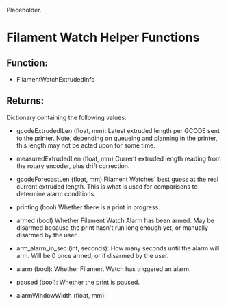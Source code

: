 Placeholder.

# Filament Watch Helper Functions

## Function:
- FilamentWatchExtrudedInfo
## Returns:
Dictionary containing the following values:
- gcodeExtrudedlLen (float, mm):
	Latest extruded length per GCODE sent to the printer. Note, depending on queueing and planning in the printer, this length may not be acted upon for some time.
	
- measuredExtrudedLen (float, mm)
Current extruded length reading from the rotary encoder, plus drift correction.

- gcodeForecastLen (float, mm)
Filament Watches' best guess at the real current extruded length. This is what is used for comparisons to determine alarm conditions.
- printing (bool)
Whether there is a print in progress.

- armed (bool)
Whether Filament Watch Alarm has been armed. May be disarmed because the print hasn't run long enough yet, or manually disarmed by the user.
- arm_alarm_in_sec (int, seconds):
How many seconds until the alarm will arm. Will be 0 once armed, or if disarmed by the user.

- alarm (bool):
Whether Filament Watch has triggered an alarm.

- paused (bool):
Whether the print is paused.

- alarmWindowWidth (float, mm):



<!--stackedit_data:
eyJoaXN0b3J5IjpbODYyMDE2NV19
-->